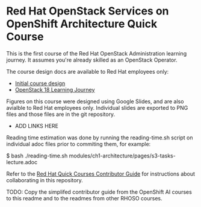 # Red Hat OpenStack Services on OpenShift Architecture Quick Course

This is the first course of the Red Hat OpenStack Administration learning journey. It assumes you're already skilled as an OpenStack Operator.

The course design docs are available to Red Hat employees only:

* [Initial course design](https://docs.google.com/document/d/1VHPTKWEnBc1McG6_dJR7645ozNQvnAt_AcVpb9JYvMs/edit#)
* [OpenStack 18 Learning Journey](https://docs.google.com/presentation/d/1Zlyj21ZOp0wtMPqdS3P9auhDndaQ6_qs014q_0yPbo4/edit#slide=id.g29c770ffa7c_0_414)

Figures on this course were designed using Google Slides, and are also avialble  to Red Hat employees only. Individual slides are exported to PNG files and those files are in the git repository.

* ADD LINKS HERE

Reading time estimation was done by running the reading-time.sh script on individual adoc files prior to commiting them, for example:

$ bash ./reading-time.sh modules/ch1-architecture/pages/s3-tasks-lecture.adoc

Refer to the [Red Hat Quick Courses Contributor Guide](https://redhatquickcourses.github.io/welcome/1/guide/overview.html) for instructions about collaborating in this repository.

TODO: Copy the simplifed contributor guide from the OpenShift AI courses to this readme and to the readmes from other RHOSO courses.
